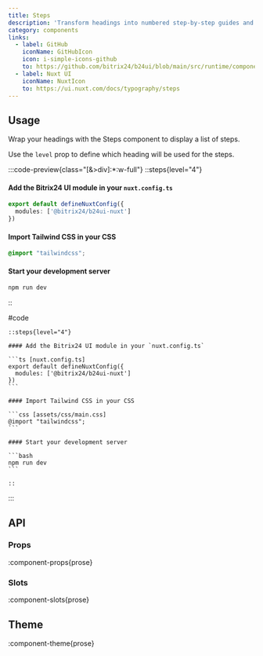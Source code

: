 ```yaml
---
title: Steps
description: 'Transform headings into numbered step-by-step guides and tutorials.'
category: components
links:
  - label: GitHub
    iconName: GitHubIcon
    icon: i-simple-icons-github
    to: https://github.com/bitrix24/b24ui/blob/main/src/runtime/components/prose/Steps.vue
  - label: Nuxt UI
    iconName: NuxtIcon
    to: https://ui.nuxt.com/docs/typography/steps
---
```


## Usage

Wrap your headings with the Steps component to display a list of steps.

Use the `level` prop to define which heading will be used for the steps.

:::code-preview{class="[&>div]:*:w-full"}
::steps{level="4"}

#### Add the Bitrix24 UI module in your `nuxt.config.ts`

```ts [nuxt.config.ts]
export default defineNuxtConfig({
  modules: ['@bitrix24/b24ui-nuxt']
})
```

#### Import Tailwind CSS in your CSS

```css [assets/css/main.css]
@import "tailwindcss";
```

#### Start your development server

```bash
npm run dev
```

::

#code

````mdc
::steps{level="4"}

#### Add the Bitrix24 UI module in your `nuxt.config.ts`

```ts [nuxt.config.ts]
export default defineNuxtConfig({
  modules: ['@bitrix24/b24ui-nuxt']
})
```

#### Import Tailwind CSS in your CSS

```css [assets/css/main.css]
@import "tailwindcss";
```

#### Start your development server

```bash
npm run dev
```

::
````

:::

## API

### Props

:component-props{prose}

### Slots

:component-slots{prose}

## Theme

:component-theme{prose}
